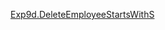 [Exp9d.DeleteEmployeeStartsWithS](https://github.com/Divyaprabhu784/Divya-4AL22CS040--Java/blob/main/Exp9d.DeleteEmployeeStartsWithS/9d.EmployeeDelete.png)
